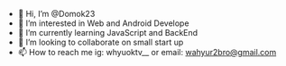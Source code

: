 - 👋 Hi, I’m @Domok23
- 👀 I’m interested in Web and Android Develope
- 🌱 I’m currently learning JavaScript and BackEnd
- 💞️ I’m looking to collaborate on small start up
- 📫 How to reach me ig: whyuoktv__ or email: wahyur2bro@gmail.com

<!---
Domok23/Domok23 is a ✨ special ✨ repository because its `README.md` (this file) appears on your GitHub profile.
You can click the Preview link to take a look at your changes.
--->
